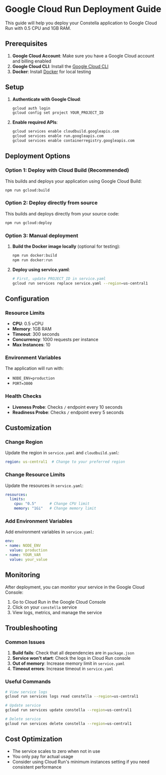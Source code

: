 # Google Cloud Run Deployment Guide

This guide will help you deploy your Constella application to Google Cloud Run with 0.5 CPU and 1GB RAM.

## Prerequisites

1. **Google Cloud Account**: Make sure you have a Google Cloud account and billing enabled
2. **Google Cloud CLI**: Install the [Google Cloud CLI](https://cloud.google.com/sdk/docs/install)
3. **Docker**: Install [Docker](https://docs.docker.com/get-docker/) for local testing

## Setup

1. **Authenticate with Google Cloud**:
   ```bash
   gcloud auth login
   gcloud config set project YOUR_PROJECT_ID
   ```

2. **Enable required APIs**:
   ```bash
   gcloud services enable cloudbuild.googleapis.com
   gcloud services enable run.googleapis.com
   gcloud services enable containerregistry.googleapis.com
   ```

## Deployment Options

### Option 1: Deploy with Cloud Build (Recommended)

This builds and deploys your application using Google Cloud Build:

```bash
npm run gcloud:build
```

### Option 2: Deploy directly from source

This builds and deploys directly from your source code:

```bash
npm run gcloud:deploy
```

### Option 3: Manual deployment

1. **Build the Docker image locally** (optional for testing):
   ```bash
   npm run docker:build
   npm run docker:run
   ```

2. **Deploy using service.yaml**:
   ```bash
   # First, update PROJECT_ID in service.yaml
   gcloud run services replace service.yaml --region=us-central1
   ```

## Configuration

### Resource Limits
- **CPU**: 0.5 vCPU
- **Memory**: 1GB RAM
- **Timeout**: 300 seconds
- **Concurrency**: 1000 requests per instance
- **Max Instances**: 10

### Environment Variables
The application will run with:
- `NODE_ENV=production`
- `PORT=3000`

### Health Checks
- **Liveness Probe**: Checks `/` endpoint every 10 seconds
- **Readiness Probe**: Checks `/` endpoint every 5 seconds

## Customization

### Change Region
Update the region in `service.yaml` and `cloudbuild.yaml`:
```yaml
region: us-central1  # Change to your preferred region
```

### Change Resource Limits
Update the resources in `service.yaml`:
```yaml
resources:
  limits:
    cpu: "0.5"      # Change CPU limit
    memory: "1Gi"   # Change memory limit
```

### Add Environment Variables
Add environment variables in `service.yaml`:
```yaml
env:
- name: NODE_ENV
  value: production
- name: YOUR_VAR
  value: your_value
```

## Monitoring

After deployment, you can monitor your service in the Google Cloud Console:
1. Go to Cloud Run in the Google Cloud Console
2. Click on your `constella` service
3. View logs, metrics, and manage the service

## Troubleshooting

### Common Issues

1. **Build fails**: Check that all dependencies are in `package.json`
2. **Service won't start**: Check the logs in Cloud Run console
3. **Out of memory**: Increase memory limit in `service.yaml`
4. **Timeout errors**: Increase timeout in `service.yaml`

### Useful Commands

```bash
# View service logs
gcloud run services logs read constella --region=us-central1

# Update service
gcloud run services update constella --region=us-central1

# Delete service
gcloud run services delete constella --region=us-central1
```

## Cost Optimization

- The service scales to zero when not in use
- You only pay for actual usage
- Consider using Cloud Run's minimum instances setting if you need consistent performance
